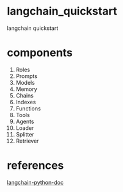 #  langchain_quickstart
langchain quickstart

# components
1. Roles
2. Prompts
3. Models
4. Memory
5. Chains
6. Indexes
7. Functions
8. Tools
9. Agents
10. Loader
11. Splitter
12. Retriever

# references

[langchain-python-doc](https://python.langchain.com/v0.1/docs/get_started/introduction/)
